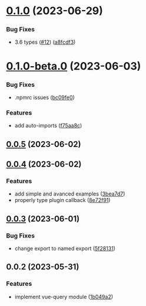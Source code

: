 # [0.1.0](https://github.com/Hebilicious/vue-query-nuxt/compare/v0.1.0-beta.0...v0.1.0) (2023-06-29)


### Bug Fixes

* 3.6 types ([#12](https://github.com/Hebilicious/vue-query-nuxt/issues/12)) ([a8fcdf3](https://github.com/Hebilicious/vue-query-nuxt/commit/a8fcdf3c8c5a92ca885fb0fe073ca5dd22c99024))



# [0.1.0-beta.0](https://github.com/Hebilicious/vue-query-nuxt/compare/v0.0.5...v0.1.0-beta.0) (2023-06-03)


### Bug Fixes

* .npmrc issues ([bc09fe0](https://github.com/Hebilicious/vue-query-nuxt/commit/bc09fe0b716c8425d71d8c2e89b961ecbf37e2d8))


### Features

* add auto-imports ([f75aa8c](https://github.com/Hebilicious/vue-query-nuxt/commit/f75aa8cfa3446e5a6c60e1daa6bf9d2cc6ef0edf))



## [0.0.5](https://github.com/Hebilicious/vue-query-nuxt/compare/v0.0.4...v0.0.5) (2023-06-02)



## [0.0.4](https://github.com/Hebilicious/vue-query-nuxt/compare/v0.0.3...v0.0.4) (2023-06-02)


### Features

* add simple and avanced examples ([3bea7d7](https://github.com/Hebilicious/vue-query-nuxt/commit/3bea7d7135d18c9aa1282daffed4ec30bb50a356))
* properly type plugin callback ([8e72f91](https://github.com/Hebilicious/vue-query-nuxt/commit/8e72f912bdbf261ebe9533e268c97ac58975a6ce))



## [0.0.3](https://github.com/Hebilicious/vue-query-nuxt/compare/v0.0.2...v0.0.3) (2023-06-01)


### Bug Fixes

* change export to named export ([5f28131](https://github.com/Hebilicious/vue-query-nuxt/commit/5f28131d19a468a4b5705617aff3a7025f675ba5))



## 0.0.2 (2023-05-31)


### Features

* implement vue-query module ([1b049a2](https://github.com/Hebilicious/vue-query-nuxt/commit/1b049a2e709523a9f7f178d4fc468238b650f254))



